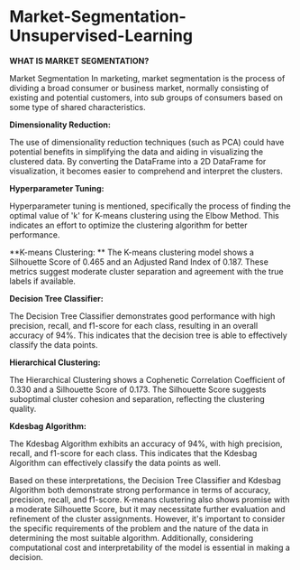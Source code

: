 # Market-Segmentation-Unsupervised-Learning

**WHAT IS MARKET SEGMENTATION?**

Market Segmentation In marketing, market segmentation is the process of dividing a broad consumer or business market, normally consisting of existing and potential customers, into sub groups of consumers based on some type of shared characteristics.

**Dimensionality Reduction:**

The use of dimensionality reduction techniques (such as PCA) could have potential benefits in simplifying the data and aiding in visualizing the clustered data. By converting the DataFrame into a 2D DataFrame for visualization, it becomes easier to comprehend and interpret the clusters.

**Hyperparameter Tuning:**

Hyperparameter tuning is mentioned, specifically the process of finding the optimal value of 'k' for K-means clustering using the Elbow Method. This indicates an effort to optimize the clustering algorithm for better performance.

**K-means Clustering:
**
The K-means clustering model shows a Silhouette Score of 0.465 and an Adjusted Rand Index of 0.187. These metrics suggest moderate cluster separation and agreement with the true labels if available.

**Decision Tree Classifier:**

The Decision Tree Classifier demonstrates good performance with high precision, recall, and f1-score for each class, resulting in an overall accuracy of 94%. This indicates that the decision tree is able to effectively classify the data points.

**Hierarchical Clustering:**

The Hierarchical Clustering shows a Cophenetic Correlation Coefficient of 0.330 and a Silhouette Score of 0.173. The Silhouette Score suggests suboptimal cluster cohesion and separation, reflecting the clustering quality.

**Kdesbag Algorithm:**

The Kdesbag Algorithm exhibits an accuracy of 94%, with high precision, recall, and f1-score for each class. This indicates that the Kdesbag Algorithm can effectively classify the data points as well.

Based on these interpretations, the Decision Tree Classifier and Kdesbag Algorithm both demonstrate strong performance in terms of accuracy, precision, recall, and f1-score. K-means clustering also shows promise with a moderate Silhouette Score, but it may necessitate further evaluation and refinement of the cluster assignments. However, it's important to consider the specific requirements of the problem and the nature of the data in determining the most suitable algorithm. Additionally, considering computational cost and interpretability of the model is essential in making a decision.
